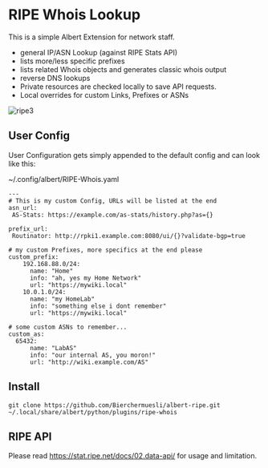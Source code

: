 # RIPE Whois Lookup

This is a simple Albert Extension for network staff. 

 - general IP/ASN Lookup (against RIPE Stats API)
 - lists more/less specific prefixes
 - lists related Whois objects and generates classic whois output
 - reverse DNS lookups
 - Private resources are checked locally to save API requests. 
 - Local overrides for custom Links, Prefixes or ASNs

![ripe3](https://user-images.githubusercontent.com/13567009/224926200-465a8095-9b8b-48b5-a946-6d17c47f1b8a.gif)


## User Config
User Configuration gets simply appended to the default config and can look like this: 

 ~/.config/albert/RIPE-Whois.yaml
```
---
# This is my custom Config, URLs will be listed at the end
asn_url:
 AS-Stats: https://example.com/as-stats/history.php?as={}      

prefix_url:
 Routinator: http://rpki1.example.com:8080/ui/{}?validate-bgp=true

# my custom Prefixes, more specifics at the end please
custom_prefix:
    192.168.88.0/24:
      name: "Home"
      info: "ah, yes my Home Network"
      url: "https://mywiki.local"
    10.0.1.0/24:
      name: "my HomeLab"
      info: "something else i dont remember"
      url: "https://mywiki.local"

# some custom ASNs to remember...
custom_as:
  65432:
      name: "LabAS"
      info: "our internal AS, you moron!"
      url: "http://wiki.example.com/AS"
```

## Install
```
git clone https://github.com/Bierchermuesli/albert-ripe.git  ~/.local/share/albert/python/plugins/ripe-whois
```


## RIPE API

Please read https://stat.ripe.net/docs/02.data-api/ for usage and limitation. 
